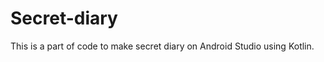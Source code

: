 # Secret-diary
<Making secret diary application>
This is a part of code to make secret diary on Android Studio using Kotlin.

